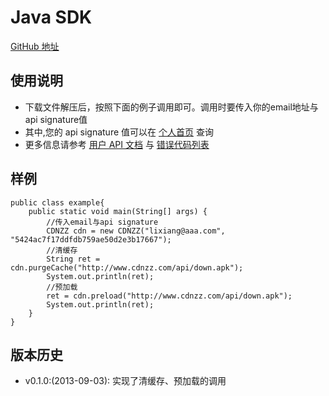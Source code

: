 # Java SDK

[GitHub 地址](https://github.com/GridSafe/grid-sdk-java)


## 使用说明

- 下载文件解压后，按照下面的例子调用即可。调用时要传入你的email地址与api signature值
- 其中,您的 api signature 值可以在 [个人首页]() 查询
- 更多信息请参考 [用户 API 文档](api-docs.md) 与 [错误代码列表](error-code.md)

## 样例

```
public class example{
    public static void main(String[] args) {
        //传入email与api signature
        CDNZZ cdn = new CDNZZ("lixiang@aaa.com", "5424ac7f17ddfdb759ae50d2e3b17667");
        //清缓存
        String ret = cdn.purgeCache("http://www.cdnzz.com/api/down.apk");
        System.out.println(ret);
        //预加载
        ret = cdn.preload("http://www.cdnzz.com/api/down.apk");
        System.out.println(ret);
    }
}
```

## 版本历史
 - v0.1.0:(2013-09-03): 实现了清缓存、预加载的调用

